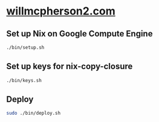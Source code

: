 # [willmcpherson2.com](http://willmcpherson2.com)

## Set up Nix on Google Compute Engine

```sh
./bin/setup.sh
```

## Set up keys for nix-copy-closure

```sh
./bin/keys.sh
```

## Deploy

```sh
sudo ./bin/deploy.sh
```
